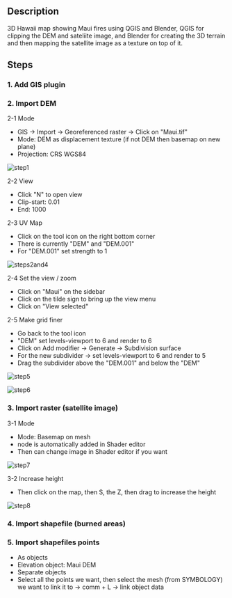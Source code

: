 ## Description
3D Hawaii map showing Maui fires using QGIS and Blender, QGIS for clipping the DEM and sateliite image, and Blender for creating the 3D terrain and then mapping the satellite image as a texture on top of it.

## Steps

### 1. Add GIS plugin
  
### 2. Import DEM

2-1 Mode
- GIS → Import → Georeferenced raster → Click on "Maui.tif"
- Mode: DEM as displacement texture (if not DEM then basemap on new plane)
- Projection: CRS WGS84

![step1](https://github.com/user-attachments/assets/99d4be2a-b9ab-418c-9254-641f18ed78fc)

2-2 View
- Click "N" to open view
- Clip-start: 0.01
- End: 1000

2-3 UV Map
- Click on the tool icon on the right bottom corner
- There is currently "DEM" and "DEM.001"
- For "DEM.001" set strength to 1

![steps2and4](https://github.com/user-attachments/assets/376a1a88-4667-4b8b-b392-3f10062611ca)

2-4 Set the view / zoom
- Click on "Maui" on the sidebar
- Click on the tilde sign to bring up the view menu
- Click on "View selected"

2-5 Make grid finer
- Go back to the tool icon
- "DEM" set levels-viewport to 6 and render to 6
- Click on Add modifier → Generate → Subdivision surface
- For the new subdivider → set levels-viewport to 6 and render to 5
- Drag the subdivider above the "DEM.001" and below the "DEM"

![step5](https://github.com/user-attachments/assets/a0caf3cf-0f6a-45cd-b791-e71120425fd5)

![step6](https://github.com/user-attachments/assets/18d3a932-82c0-47f7-9f66-2fb92fb5eaf0)

### 3. Import raster (satellite image)

3-1 Mode
- Mode: Basemap on mesh 
- node is automatically added in Shader editor
- Then can change image in Shader editor if you want

![step7](https://github.com/user-attachments/assets/b4465a78-7a39-42c7-8fce-52fdf31b21b8)


3-2 Increase height
- Then click on the map, then S, the Z, then drag to increase the height

![step8](https://github.com/user-attachments/assets/40da877f-cd02-41a5-9096-41d9ded093d9)


### 4. Import shapefile (burned areas)

### 5. Import shapefiles points
- As objects
- Elevation object: Maui DEM 
- Separate objects
- Select all the points we want, then select the mesh (from SYMBOLOGY) we want to link it to
→ comm + L → link object data 





